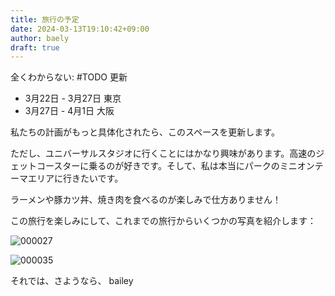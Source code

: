 ```yaml
---
title: 旅行の予定
date: 2024-03-13T19:10:42+09:00
author: baely
draft: true
---
```

全くわからない: #TODO 更新

- 3月22日 - 3月27日 東京
- 3月27日 - 4月1日 大阪

私たちの計画がもっと具体化されたら、このスペースを更新します。

ただし、ユニバーサルスタジオに行くことにはかなり興味があります。高速のジェットコースターに乗るのが好きです。そして、私は本当にパークのミニオンテーマエリアに行きたいです。

ラーメンや豚カツ丼、焼き肉を食べるのが楽しみで仕方ありません！

この旅行を楽しみにして、これまでの旅行からいくつかの写真を紹介します：

![000027](https://github.com/devhou-se/www-jp/assets/5674656/b552fc9a-d036-4e42-bd62-e17e42b54d21)

![000035](https://github.com/devhou-se/www-jp/assets/5674656/492a8139-dfc5-466b-8adf-19a35a9b3363)

それでは、さようなら、
bailey
